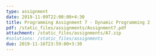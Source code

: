 ```yaml
---
type: assignment
date: 2019-11-09T22:00:00+4:30
title: Programming Assignment 7 - Dynamic Programming 2
pdf: /static_files/assignments/Assignment7.pdf
attachment: /static_files/assignments/A7.zip
#solutions: /static_files/assignments
due: 2019-11-16T23:59:00+3:30
---
```

